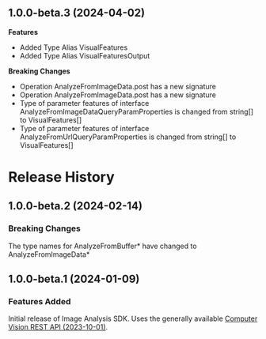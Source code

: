 ## 1.0.0-beta.3 (2024-04-02)
    
**Features**

  - Added Type Alias VisualFeatures
  - Added Type Alias VisualFeaturesOutput

**Breaking Changes**

  - Operation AnalyzeFromImageData.post has a new signature
  - Operation AnalyzeFromImageData.post has a new signature
  - Type of parameter features of interface AnalyzeFromImageDataQueryParamProperties is changed from string[] to VisualFeatures[]
  - Type of parameter features of interface AnalyzeFromUrlQueryParamProperties is changed from string[] to VisualFeatures[]
    
# Release History

## 1.0.0-beta.2 (2024-02-14)

### Breaking Changes
The type names for AnalyzeFromBuffer* have changed to AnalyzeFromImageData*

## 1.0.0-beta.1 (2024-01-09)

### Features Added
Initial release of Image Analysis SDK. Uses the generally available [Computer Vision REST API (2023-10-01)](https://eastus.dev.cognitive.microsoft.com/docs/services/Cognitive_Services_Unified_Vision_API_2023-10-01).
